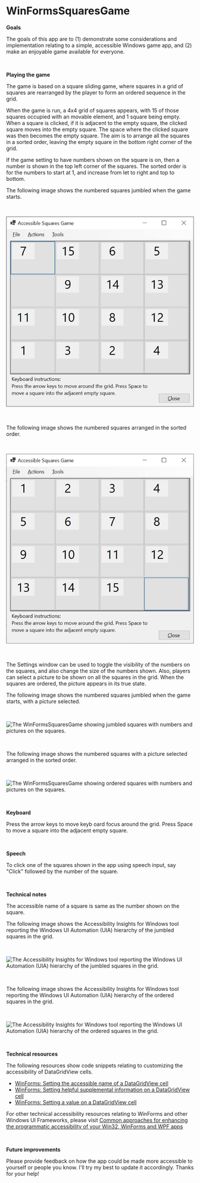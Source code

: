 # WinFormsSquaresGame

**Goals**

The goals of this app are to (1) demonstrate some considerations and implementation relating to a simple, accessible Windows game app, and (2) make an enjoyable game available for everyone.

&nbsp;

**Playing the game**

The game is based on a square sliding game, where squares in a grid of squares are rearranged by the player to form an ordered sequence in the grid.

When the game is run, a 4x4 grid of squares appears, with 15 of those squares occupied with an movable element, and 1 square being empty. When a square is clicked, if it is adjacent to the empty square, the clicked square moves into the empty square. The space where the clicked square was then becomes the empty square. The aim is to arrange all the squares in a sorted order, leaving the empty square in the bottom right corner of the grid.

If the game setting to have numbers shown on the square is on, then a number is shown in the top left corner of the squares. The sorted order is for the numbers to start at 1, and increase from let to right and top to bottom. 

The following image shows the numbered squares jumbled when the game starts.

&nbsp;

![The WinFormsSquaresGame showing jumbled squares with numbers on the squares.](WinFormsSquaresGame/Screenshots/NumbersJumbled.png)

&nbsp;

The following image shows the numbered squares arranged in the sorted order.

&nbsp;

![The WinFormsSquaresGame showing ordered squares with numbers on the squares.](WinFormsSquaresGame/Screenshots/NumbersOrdered.png)

&nbsp;

The Settings window can be used to toggle the visibility of the numbers on the squares, and also change the size of the numbers shown. Also, players can select a picture to be shown on all the squares in the grid. When the squares are ordered, the picture appears in its true state.

The following image shows the numbered squares jumbled when the game starts, with a picture selected.

&nbsp;

![The WinFormsSquaresGame showing jumbled squares with numbers and pictures on the squares.](WinFormsSquaresGame/Screenshots/PicturesJumbled.png)

&nbsp;

The following image shows the numbered squares with a picture selected arranged in the sorted order.

&nbsp;

![The WinFormsSquaresGame showing ordered squares with numbers and pictures on the squares.](WinFormsSquaresGame/Screenshots/PicturesOrdered.png)

&nbsp;

**Keyboard**

Press the arrow keys to move keyb oard focus around the grid. Press Space to move a square into the adjacent empty square.

&nbsp;

**Speech**

To click one of the squares shown in the app using speech input, say "Click" followed by the number of the square.

&nbsp;

**Technical notes**

The accessible name of a square is same as the number shown on the square.

The following image shows the Accessibility Insights for Windows tool reporting the Windows UI Automation (UIA) hierarchy of the jumbled squares in the grid.

&nbsp;

![The Accessibility Insights for Windows tool reporting the Windows UI Automation (UIA) hierarchy of the jumbled squares in the grid.](WinFormsSquaresGame/Screenshots/PicturesJumbledUIA.png)

&nbsp;

The following image shows the Accessibility Insights for Windows tool reporting the Windows UI Automation (UIA) hierarchy of the ordered squares in the grid.

&nbsp;

![The Accessibility Insights for Windows tool reporting the Windows UI Automation (UIA) hierarchy of the ordered squares in the grid.](WinFormsSquaresGame/Screenshots/PicturesOrderedUIA.png)

&nbsp;

**Technical resources**

The following resources show code snippets relating to customizing the accessibility of DataGridView cells.
- [WinForms: Setting the accessible name of a DataGridView cell](https://docs.microsoft.com/en-us/accessibility-tools-docs/items/WinForms/DataItem_Name) 
- [WinForms: Setting helpful supplemental information on a DataGridView cell](https://docs.microsoft.com/en-us/accessibility-tools-docs/items/WinForms/DataItem_HelpText) 
- [WinForms: Setting a value on a DataGridView cell](https://docs.microsoft.com/en-us/accessibility-tools-docs/items/WinForms/DataItem_ValueValue) 

For other technical accessibility resources relating to WinForms and other Windows UI Frameworks, please visit 
[Common approaches for enhancing the programmatic accessibility of your Win32, WinForms and WPF apps](https://www.linkedin.com/pulse/common-approaches-enhancing-programmatic-your-win32-winforms-barker)

&nbsp;

**Future improvements**

Please provide feedback on how the app could be made more accessible to yourself or people you know. I'll try my best to update it accordingly. Thanks for your help!

